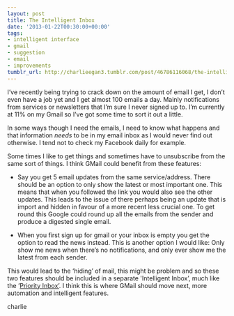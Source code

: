 ```yaml
---
layout: post
title: The Intelligent Inbox
date: '2013-01-22T00:30:00+00:00'
tags:
- intelligent interface
- gmail
- suggestion
- email
- improvements
tumblr_url: http://charlieegan3.tumblr.com/post/46786116068/the-intelligent-inbox
---
```

I’ve recently being trying to crack down on the amount of email I get, I don’t even have a job yet and I get almost 100 emails a day. Mainly notifications from services or newsletters that I’m sure I never signed up to. I’m currently at 11% on my Gmail so I’ve got some time to sort it out a little.

In some ways though I need the emails, I need to know what happens and that information _needs_ to be in my email inbox as I would never find out otherwise. I tend not to check my Facebook daily for example.

Some times I like to get things and sometimes have to unsubscribe from the same sort of things. I think GMail could benefit from these features:

* Say you get 5 email updates from the same service/address. There should be an option to only show the latest or most important one. This means that when you followed the link you would also see the other updates. This leads to the issue of there perhaps being an update that is import and hidden in favour of a more recent less crucial one. To get round this Google could round up all the emails from the sender and produce a digested single email.

* When you first sign up for gmail or your inbox is empty you get the option to read the news instead. This is another option I would like: Only show me news when there’s no notifications, and only ever show me the latest from each sender.

This would lead to the ‘hiding’ of mail, this might be problem and so these two features should be included in a separate 'Intelligent Inbox’, much like the ’[Priority Inbox’](http://support.google.com/mail/bin/answer.py?hl=en&answer=186531). I think this is where GMail should move next, more automation and intelligent features.

charlie